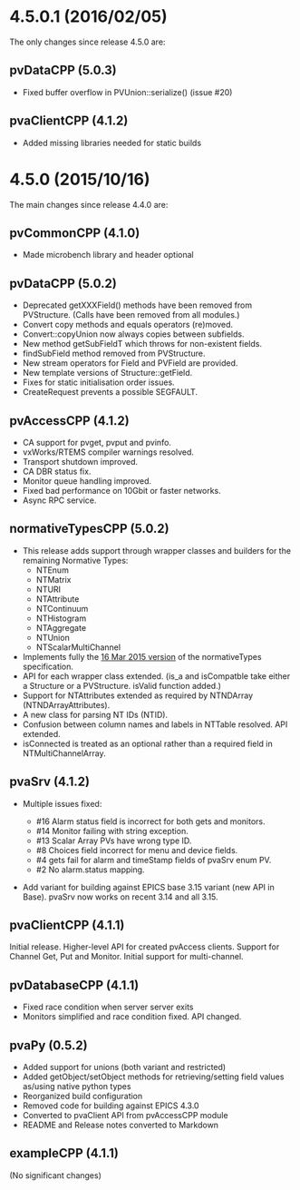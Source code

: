 4.5.0.1 (2016/02/05)
====================

The only changes since release 4.5.0 are:

pvDataCPP (5.0.3)
-----------------

* Fixed buffer overflow in PVUnion::serialize() (issue #20)


pvaClientCPP (4.1.2)
--------------------

* Added missing libraries needed for static builds


4.5.0 (2015/10/16)
==================

The main changes since release 4.4.0 are:


pvCommonCPP (4.1.0)
-------------------

* Made microbench library and header optional


pvDataCPP (5.0.2)
-----------------

* Deprecated getXXXField() methods have been removed from PVStructure.
  (Calls have been removed from all modules.)
* Convert copy methods and equals operators (re)moved.
* Convert::copyUnion now always copies between subfields.
* New method getSubFieldT which throws for non-existent fields.
* findSubField method removed from PVStructure.
* New stream operators for Field and PVField are provided.
* New template versions of Structure::getField.
* Fixes for static initialisation order issues.
* CreateRequest prevents a possible SEGFAULT.


pvAccessCPP (4.1.2)
-------------------

* CA support for pvget, pvput and pvinfo.
* vxWorks/RTEMS compiler warnings resolved.
* Transport shutdown improved.
* CA DBR status fix.
* Monitor queue handling improved.
* Fixed bad performance on 10Gbit or faster networks.
* Async RPC service.


normativeTypesCPP (5.0.2)
-------------------------

* This release adds support through wrapper classes and builders for the
 remaining Normative Types:
    * NTEnum
    * NTMatrix
    * NTURI
    * NTAttribute
    * NTContinuum
    * NTHistogram
    * NTAggregate
    * NTUnion
    * NTScalarMultiChannel
* Implements fully the
[16 Mar 2015 version](http://epics-pvdata.sourceforge.net/alpha/normativeTypes/normativeTypes_20150316.html)
 of the normativeTypes specification.
* API for each wrapper class extended. (is_a and isCompatble take either a
  Structure or a PVStructure. isValid function added.)
* Support for NTAttributes extended as required by NTNDArray
  (NTNDArrayAttributes).
* A new class for parsing NT IDs (NTID).
* Confusion between column names and labels in NTTable resolved. API extended.
* isConnected is treated as an optional rather than a required field in
  NTMultiChannelArray.


pvaSrv (4.1.2)
--------------

* Multiple issues fixed:

    * #16 Alarm status field is incorrect for both gets and monitors.
    * #14 Monitor failing with string exception.
    * #13 Scalar Array PVs have wrong type ID.
    * #8 Choices field incorrect for menu and device fields.
    * #4 gets fail for alarm and timeStamp fields of pvaSrv enum PV.
    * #2 No alarm.status mapping.

* Add variant for building against EPICS base 3.15 variant (new API in Base).
  pvaSrv now works on recent 3.14 and all 3.15.


pvaClientCPP (4.1.1)
--------------------

Initial release. Higher-level API for created pvAccess clients. Support for Channel Get, Put and Monitor. Initial support for multi-channel.  


pvDatabaseCPP (4.1.1)
---------------------

* Fixed race condition when server server exits
* Monitors simplified and race condition fixed. API changed.


pvaPy (0.5.2)
-------------

* Added support for unions (both variant and restricted)
* Added getObject/setObject methods for retrieving/setting field values
  as/using native python types
* Reorganized build configuration
* Removed code for building against EPICS 4.3.0
* Converted to pvaClient API from pvAccessCPP module
* README and Release notes converted to Markdown


exampleCPP (4.1.1)
------------------

(No significant changes)
